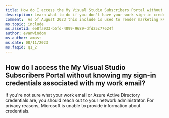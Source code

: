 ```yaml
---
title: How do I access the My Visual Studio Subscribers Portal without knowing my sign-in credentials associated with my work email?
description: Learn what to do if you don't have your work sign-in credentials.  
comment:  As of August 2023 this include is used to render marketing FAQ content for VS Subscriptions in the following portals - VSCom, Manage, and My portals. It was not used for learn.microsoft.com content at that time.  SMEs are Evan Windom and Larissa Crawford of Red Door Collaborative and Sharvari Dighe.
ms.topic: include
ms.assetid: ee8fa933-b5fd-4099-9689-dfd25c77624f
author: evanwindom
ms.author: amast
ms.date: 08/11/2023
ms.faqid: q1_2
---
```


## How do I access the My Visual Studio Subscribers Portal without knowing my sign-in credentials associated with my work email?

If you're not sure what your work email or Azure Active Directory credentials are, you should reach out to your network administrator. For privacy reasons, Microsoft is unable to provide information about credentials.  

